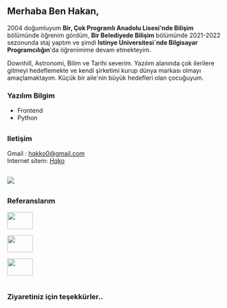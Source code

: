 ## Merhaba Ben Hakan,
<p>2004 doğumluyum <b>Bir, Çok Programlı Anadolu Lisesi'nde Bilişim</b> bölümünde öğrenim gördüm, <b>Bir Belediyede Bilişim</b> bölümünde 2021-2022 sezonunda staj yaptım ve şimdi <b>Istinye Universitesi`nde Bilgisayar Programcılığın</b>'da öğrenimime devam etmekteyim.</p>
<p>Downhill, Astronomi, Bilim ve Tarihi severim. Yazılım alanında çok ilerilere gitmeyi hedeflemekte ve kendi şirketimi kurup dünya markası olmayı amaçlamaktayım. Küçük bir aile'nin büyük hedefleri olan çocuğuyum.</p>

### Yazılım Bilgim
<ul>
  <li>Frontend</li>
  <li>Python</li>
</ul>
 
##
### Iletişim
Gmail : hqkko0@gmail.com </br>
Internet sitem: <a href="https://hqko.netlify.app/hqko">Hqko</a>
  
## 
![](https://komarev.com/ghpvc/?username=hqko01&style=for-the-badge&color=dc143c)
## 

### Referanslarım
<a href="http://safirfuar.com/"><img src="https://safirfuar.netlify.app/PIC/SafirFuarLogo.png" style="width: 60px; height: 40px;"></a>

<a href="https://uyducusuat.com/"><img src="https://i.pinimg.com/originals/9d/73/af/9d73af36e486def0f4c81aa372b8655c.gif" style="width: 60px; height: 40px;"></a>

<a href="https://hkmietmobel.netlify.app/"><img src="https://hkmietmobel.netlify.app/Pictures/HKLogoNB.png" style="width: 60px; height: 40px;"></a>

#
### Ziyaretiniz için teşekkürler..

